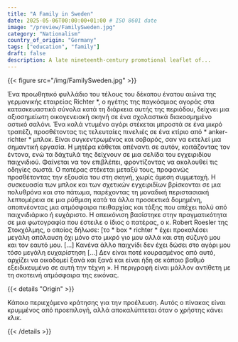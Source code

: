 ```yaml
---
title: "A Family in Sweden"
date: 2025-05-06T00:00:00+01:00 # ISO 8601 date
image: "/preview/FamilySweden.jpg"
category: "Nationalism"
country_of_origin: "Germany"
tags: ["education", "family"]
draft: false
description: A late nineteenth-century promotional leaflet of...
---
```




{{< figure src="/img/FamilySweden.jpg" >}}

Ένα προωθητικό φυλλάδιο του τέλους του δέκατου ένατου αιώνα της γερμανικής εταιρείας Richter *, ο ηγέτης της παγκόσμιας αγοράς στα κατασκευαστικά σύνολα κατά τη διάρκεια αυτής της περιόδου, δείχνει μια αξιοσημείωτη οικογενειακή σκηνή σε ένα σχολαστικά διακοσμημένο αστικό σαλόνι. Ένα καλά ντυμένο αγόρι στέκεται μπροστά σε ένα μικρό τραπέζι, προσθέτοντας τις τελευταίες πινελιές σε ένα κτίριο από * anker-richter * μπλοκ. Είναι συγκεντρωμένος και σοβαρός, σαν να εκτελεί μια σημαντική εργασία. Η μητέρα κάθεται απέναντι σε αυτόν, κοιτάζοντας τον έντονα, ενώ τα δάχτυλά της δείχνουν σε μια σελίδα του εγχειριδίου παιχνιδιού. Φαίνεται να τον επιβλέπει, φροντίζοντας να ακολουθεί τις οδηγίες σωστά. Ο πατέρας στέκεται μεταξύ τους, προφανώς προσθέτοντας την εξουσία του στη σκηνή, χωρίς άμεση συμμετοχή. Η συσκευασία των μπλοκ και των σχετικών εγχειριδίων βρίσκονται σε μια πολυθρόνα και στο πάτωμα, παρέχοντας τη μοναδική περιστασιακή λεπτομέρεια σε μια ρύθμιση κατά τα άλλα προσεκτικά δομημένη, αποπνέοντας μια ατμόσφαιρα πειθαρχίας και τάξης που απέχει πολύ από παιχνιδιάρικο ή ευχάριστο. Η απεικόνιση βασίστηκε στην πραγματικότητα σε μια φωτογραφία που έστειλε ο ίδιος ο πατέρας, ο κ. Robert Roesler της Στοκχόλμης, ο οποίος δήλωσε: [το * box * richter * έχει προκαλέσει μεγάλη απόλαυση όχι μόνο στο μικρό γιο μου αλλά και στη σύζυγό μου και τον εαυτό μου. [...] Κανένα άλλο παιχνίδι δεν έχει δώσει στο αγόρι μου τόσο μεγάλη ευχαρίστηση [...] Δεν είναι ποτέ κουρασμένος από αυτό, αρχίζει να οικοδομεί ξανά και ξανά και είναι ήδη σε κάποιο βαθμό εξειδικευμένο σε αυτή την τέχνη ». Η περιγραφή είναι μάλλον αντίθετη με τη σκοτεινή ατμόσφαιρα της εικόνας.

{{< details "Origin" >}}

Κάποιο περιεχόμενο κράτησης για την προέλευση. Αυτός ο πίνακας είναι κρυμμένος από προεπιλογή, αλλά αποκαλύπτεται όταν ο χρήστης κάνει κλικ.

{{< /details >}}

